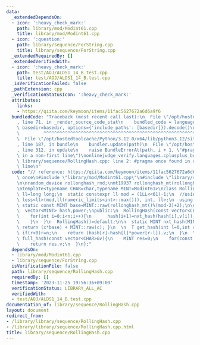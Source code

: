 ```yaml
---
data:
  _extendedDependsOn:
  - icon: ':heavy_check_mark:'
    path: library/mod/Modint61.cpp
    title: library/mod/Modint61.cpp
  - icon: ':question:'
    path: library/sequence/ForString.cpp
    title: library/sequence/ForString.cpp
  _extendedRequiredBy: []
  _extendedVerifiedWith:
  - icon: ':heavy_check_mark:'
    path: test/AOJ/ALDS1_14_B.test.cpp
    title: test/AOJ/ALDS1_14_B.test.cpp
  _isVerificationFailed: false
  _pathExtension: cpp
  _verificationStatusIcon: ':heavy_check_mark:'
  attributes:
    links:
    - https://qiita.com/keymoon/items/11fac5627672a6d6a9f6
  bundledCode: "Traceback (most recent call last):\n  File \"/opt/hostedtoolcache/Python/3.12.0/x64/lib/python3.12/site-packages/onlinejudge_verify/documentation/build.py\"\
    , line 71, in _render_source_code_stat\n    bundled_code = language.bundle(stat.path,\
    \ basedir=basedir, options={'include_paths': [basedir]}).decode()\n          \
    \         ^^^^^^^^^^^^^^^^^^^^^^^^^^^^^^^^^^^^^^^^^^^^^^^^^^^^^^^^^^^^^^^^^^^^^^^^^^^^^^^^^\n\
    \  File \"/opt/hostedtoolcache/Python/3.12.0/x64/lib/python3.12/site-packages/onlinejudge_verify/languages/cplusplus.py\"\
    , line 187, in bundle\n    bundler.update(path)\n  File \"/opt/hostedtoolcache/Python/3.12.0/x64/lib/python3.12/site-packages/onlinejudge_verify/languages/cplusplus_bundle.py\"\
    , line 312, in update\n    raise BundleErrorAt(path, i + 1, \"#pragma once found\
    \ in a non-first line\")\nonlinejudge_verify.languages.cplusplus_bundle.BundleErrorAt:\
    \ library/sequence/RollingHash.cpp: line 2: #pragma once found in a non-first\
    \ line\n"
  code: "// reference: https://qiita.com/keymoon/items/11fac5627672a6d6a9f6\n#pragma\
    \ once\n#include \"library/mod/Modint61.cpp\"\n#include \"library/sequence/ForString.cpp\"\
    \n\nrandom_device rollonghash_rnd;\nmt19937 rollonghash_mt(rollonghash_rnd());\n\
    \ntemplate<typename CHAR=char,typename MINT=Modint61>\nclass RollingHash{\n  using\
    \ ll=long long;\n  static constexpr ll mod = (1LL<<61)-1;\n  //using T = conditional_t<\
    \ less<ll>(mod,ll(numeric_limits<int>::max())), int, ll>;\n  using T=ll;\n  inline\
    \ static const MINT base=MINT::raw(rollonghash_mt()%(mod-2)+2);\n\n  int n;\n\
    \  vector<MINT> hash,power;\npublic:\n  RollingHash(const vector<CHAR>&v):n(v.size()),hash(n+1,0),power(n+1,1){\n\
    \    for(int i=0;i<n;i++){\n      hash[i+1]=nxt_hash(hash[i],v[i]);\n      power[i+1]=power[i]*base;\n\
    \    }\n  }\n  RollingHash()=default;\n\n  static MINT nxt_hash(MINT x,CHAR c){\
    \ return (x*base) + MINT::raw(c); }\n  \n  T get_hash(int l=0,int r=-1){\n   \
    \ if(r<0)r=n;\n    return (hash[r]-hash[l]*power[r-l]).v;\n  }\n  \n  static T\
    \ full_hash(const vector<CHAR>&v){\n    MINT res=0;\n    for(const char&c:v)res=nxt_hash(res,c);\n\
    \    return res.v;\n  }\n};"
  dependsOn:
  - library/mod/Modint61.cpp
  - library/sequence/ForString.cpp
  isVerificationFile: false
  path: library/sequence/RollingHash.cpp
  requiredBy: []
  timestamp: '2023-11-25 19:56:36+09:00'
  verificationStatus: LIBRARY_ALL_AC
  verifiedWith:
  - test/AOJ/ALDS1_14_B.test.cpp
documentation_of: library/sequence/RollingHash.cpp
layout: document
redirect_from:
- /library/library/sequence/RollingHash.cpp
- /library/library/sequence/RollingHash.cpp.html
title: library/sequence/RollingHash.cpp
---
```


